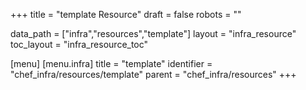 +++
title = "template Resource"
draft = false
robots = ""

data_path = ["infra","resources","template"]
layout = "infra_resource"
toc_layout = "infra_resource_toc"

[menu]
  [menu.infra]
    title = "template"
    identifier = "chef_infra/resources/template"
    parent = "chef_infra/resources"
+++

<!-- The contents of this page are automatically generated from the template.yaml file in the data/infra/resources directory. -->
<!-- To suggest a change, edit the https://github.com/chef/chef/blob/main/lib/chef/resource/template.rb file and submit a pull request to the https://github.com/chef/chef repository. -->
<!-- markdownlint-disable-file -->
